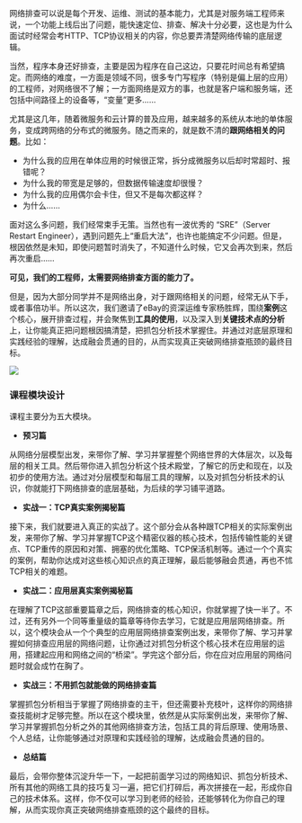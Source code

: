 网络排查可以说是每个开发、运维、测试的基本能力，尤其是对服务端工程师来说，一个功能上线后出了问题，能快速定位、排查、解决十分必要，这也是为什么面试时经常会考HTTP、TCP协议相关的内容，你总要弄清楚网络传输的底层逻辑。

当然，程序本身还好排查，主要是因为程序在自己这边，只要花时间总有希望搞定。而网络的难度，一方面是领域不同，很多专门写程序（特别是偏上层的应用）的工程师，对网络很不了解；一方面网络是双方的事，也就是客户端和服务端，还包括中间路径上的设备等，“变量”更多……

尤其是这几年，随着微服务和云计算的普及应用，越来越多的系统从本地的单体服务，变成跨网络的分布式的微服务。随之而来的，就是数不清的**跟网络相关的问题**。比如：

- 为什么我的应用在单体应用的时候很正常，拆分成微服务以后却时常超时、报错呢？
- 为什么我的带宽是足够的，但数据传输速度却很慢？
- 为什么我的应用偶尔会卡住，但又不是每次都这样？
- 为什么……

面对这么多问题，我们经常束手无策。当然也有一波优秀的 “SRE”（Server Restart Engineer），遇到问题先上“重启大法”，也许也能搞定不少问题。但是，根因依然是未知，即使问题暂时消失了，不知道什么时候，它又会再次到来，然后再次重启……

**可见，我们的工程师，太需要网络排查方面的能力了。**

但是，因为大部分同学并不是网络出身，对于跟网络相关的问题，经常无从下手，或者事倍功半。所以这次，我们邀请了eBay的资深运维专家杨胜辉，围绕**案例**这个核心，展开排查过程，并会聚焦到**工具的使用**，以及深入到**关键技术点的分析**上，让你能真正把问题根因搞清楚，把抓包分析技术掌握住。并通过对底层原理和实践经验的理解，达成融会贯通的目的，从而实现真正突破网络排查瓶颈的最终目标。

![](https://static001.geekbang.org/resource/image/16/b4/16a83a46e9712fc85af6b0bd695aacb4.jpg)

### 课程模块设计

课程主要分为五大模块。

- **预习篇**

从网络分层模型出发，来带你了解、学习并掌握整个网络世界的大体层次，以及每层的相关工具。然后带你进入抓包分析这个技术殿堂，了解它的历史和现在，以及初步的使用方法。通过对分层模型和每层工具的理解，以及对抓包分析技术的认识，你就能打下网络排查的底层基础，为后续的学习铺平道路。

- **实战一：TCP真实案例揭秘篇**

接下来，我们就要进入真正的实战了。这个部分会从各种跟TCP相关的实际案例出发，来带你了解、学习并掌握TCP这个精密仪器的核心技术，包括传输性能的关键点、TCP重传的原因和对策、拥塞的优化策略、TCP保活机制等。通过一个个真实的案例，帮助你达成对这些核心知识点的真正理解，最后能够融会贯通，再也不怵TCP相关的难题。

- **实战二：应用层真实案例揭秘篇**

在理解了TCP这部重要篇章之后，网络排查的核心知识，你就掌握了快一半了。不过，还有另外一个同等重量级的篇章等待你去学习，它就是应用层网络排查。所以，这个模块会从一个个典型的应用层网络排查案例出发，来带你了解、学习并掌握如何排查应用层的网络问题，让你通过对抓包分析这个核心技术在应用层的运用，搭建起应用和网络之间的“桥梁”。学完这个部分后，你在应对应用层的网络问题时就会成竹在胸了。

- **实战三：不用抓包就能做的网络排查篇**

掌握抓包分析相当于掌握了网络排查的主干，但还需要补充枝叶，这样你的网络排查技能树才足够完整。所以在这个模块里，依然是从实际案例出发，来带你了解、学习并掌握抓包分析之外的其他网络排查方法，包括工具的背后原理、使用场景、个人总结，让你能够通过对原理和实践经验的理解，达成融会贯通的目的。

- **总结篇**

最后，会带你整体沉淀升华一下，一起把前面学习过的网络知识、抓包分析技术、所有其他的网络工具的技巧复习一遍，把它们打碎后，再次拼接在一起，形成你自己的技术体系。这样，你不仅可以学习到老师的经验，还能够转化为你自己的理解，从而实现你真正突破网络排查瓶颈的这个最终的目标。